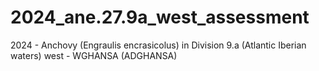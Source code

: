 # 2024_ane.27.9a_west_assessment
2024 - Anchovy (Engraulis encrasicolus) in Division 9.a (Atlantic Iberian waters) west - WGHANSA (ADGHANSA)
